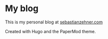 # My blog

This is my personal blog at [sebastianzehner.com](https://sebastianzehner.com)

Created with Hugo and the PaperMod theme.
